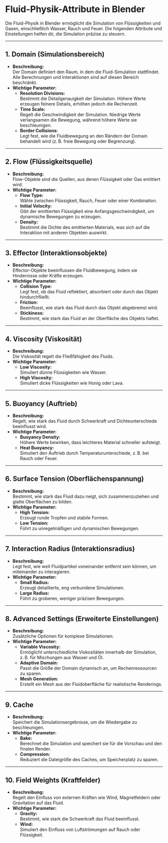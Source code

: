 # Fluid-Physik-Attribute in Blender

Die Fluid-Physik in Blender ermöglicht die Simulation von Flüssigkeiten und Gasen, einschließlich Wasser, Rauch und Feuer. Die folgenden Attribute und Einstellungen helfen dir, die Simulation präzise zu steuern.

---

## 1. Domain (Simulationsbereich)
- **Beschreibung:**  
  Der Domain definiert den Raum, in dem die Fluid-Simulation stattfindet. Alle Berechnungen und Interaktionen sind auf diesen Bereich beschränkt.
- **Wichtige Parameter:**  
  - **Resolution Divisions:**  
    Bestimmt die Detailgenauigkeit der Simulation. Höhere Werte erzeugen feinere Details, erhöhen jedoch die Rechenzeit.  
  - **Time Scale:**  
    Regelt die Geschwindigkeit der Simulation. Niedrige Werte verlangsamen die Bewegung, während höhere Werte sie beschleunigen.  
  - **Border Collisions:**  
    Legt fest, wie die Fluidbewegung an den Rändern der Domain behandelt wird (z. B. freie Bewegung oder Begrenzung).

---

## 2. Flow (Flüssigkeitsquelle)
- **Beschreibung:**  
  Flow-Objekte sind die Quellen, aus denen Flüssigkeit oder Gas emittiert wird.
- **Wichtige Parameter:**  
  - **Flow Type:**  
    Wähle zwischen Flüssigkeit, Rauch, Feuer oder einer Kombination.  
  - **Initial Velocity:**  
    Gibt der emittierten Flüssigkeit eine Anfangsgeschwindigkeit, um dynamische Bewegungen zu erzeugen.  
  - **Density:**  
    Bestimmt die Dichte des emittierten Materials, was sich auf die Interaktion mit anderen Objekten auswirkt.

---

## 3. Effector (Interaktionsobjekte)
- **Beschreibung:**  
  Effector-Objekte beeinflussen die Fluidbewegung, indem sie Hindernisse oder Kräfte erzeugen.
- **Wichtige Parameter:**  
  - **Collision Type:**  
    Legt fest, ob das Fluid reflektiert, absorbiert oder durch das Objekt hindurchfließt.  
  - **Friction:**  
    Beeinflusst, wie stark das Fluid durch das Objekt abgebremst wird.  
  - **Stickiness:**  
    Bestimmt, wie stark das Fluid an der Oberfläche des Objekts haftet.

---

## 4. Viscosity (Viskosität)
- **Beschreibung:**  
  Die Viskosität regelt die Fließfähigkeit des Fluids.  
- **Wichtige Parameter:**  
  - **Low Viscosity:**  
    Simuliert dünne Flüssigkeiten wie Wasser.  
  - **High Viscosity:**  
    Simuliert dicke Flüssigkeiten wie Honig oder Lava.

---

## 5. Buoyancy (Auftrieb)
- **Beschreibung:**  
  Regelt, wie stark das Fluid durch Schwerkraft und Dichteunterschiede beeinflusst wird.  
- **Wichtige Parameter:**  
  - **Buoyancy Density:**  
    Höhere Werte bewirken, dass leichteres Material schneller aufsteigt.  
  - **Heat Buoyancy:**  
    Simuliert den Auftrieb durch Temperaturunterschiede, z. B. bei Rauch oder Feuer.

---

## 6. Surface Tension (Oberflächenspannung)
- **Beschreibung:**  
  Bestimmt, wie stark das Fluid dazu neigt, sich zusammenzuziehen und glatte Oberflächen zu bilden.  
- **Wichtige Parameter:**  
  - **High Tension:**  
    Erzeugt runde Tropfen und stabile Formen.  
  - **Low Tension:**  
    Führt zu unregelmäßigen und dynamischen Bewegungen.

---

## 7. Interaction Radius (Interaktionsradius)
- **Beschreibung:**  
  Legt fest, wie weit Fluidpartikel voneinander entfernt sein können, um miteinander zu interagieren.  
- **Wichtige Parameter:**  
  - **Small Radius:**  
    Erzeugt detaillierte, eng verbundene Simulationen.  
  - **Large Radius:**  
    Führt zu groberen, weniger präzisen Bewegungen.

---

## 8. Advanced Settings (Erweiterte Einstellungen)
- **Beschreibung:**  
  Zusätzliche Optionen für komplexe Simulationen.  
- **Wichtige Parameter:**  
  - **Variable Viscosity:**  
    Ermöglicht unterschiedliche Viskositäten innerhalb der Simulation, z. B. für Mischungen aus Wasser und Öl.  
  - **Adaptive Domain:**  
    Passt die Größe der Domain dynamisch an, um Rechenressourcen zu sparen.  
  - **Mesh Generation:**  
    Erstellt ein Mesh aus der Fluidoberfläche für realistische Renderings.

---

## 9. Cache
- **Beschreibung:**  
  Speichert die Simulationsergebnisse, um die Wiedergabe zu beschleunigen.  
- **Wichtige Parameter:**  
  - **Bake:**  
    Berechnet die Simulation und speichert sie für die Vorschau und den finalen Render.  
  - **Compression:**  
    Reduziert die Dateigröße des Caches, um Speicherplatz zu sparen.

---

## 10. Field Weights (Kraftfelder)
- **Beschreibung:**  
  Regelt den Einfluss von externen Kräften wie Wind, Magnetfeldern oder Gravitation auf das Fluid.  
- **Wichtige Parameter:**  
  - **Gravity:**  
    Bestimmt, wie stark die Schwerkraft das Fluid beeinflusst.  
  - **Wind:**  
    Simuliert den Einfluss von Luftströmungen auf Rauch oder Flüssigkeit.